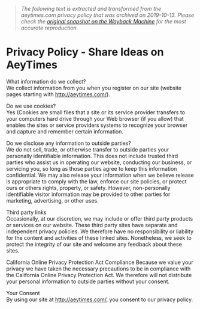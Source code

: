 > *The following text is extracted and transformed from the aeytimes.com privacy policy that was archived on 2019-10-13. Please check the [original snapshot on the Wayback Machine](https://web.archive.org/web/20191013210922id_/https%3A//aeytimes.com/privacy) for the most accurate reproduction.*

# Privacy Policy - Share Ideas on AeyTimes

What information do we collect?   
We collect information from you when you register on our site (website pages starting with http://aeytimes.com/). 

Do we use cookies?   
Yes (Cookies are small files that a site or its service provider transfers to your computers hard drive through your Web browser (if you allow) that enables the sites or service providers systems to recognize your browser and capture and remember certain information. 

Do we disclose any information to outside parties?   
We do not sell, trade, or otherwise transfer to outside parties your personally identifiable information. This does not include trusted third parties who assist us in operating our website, conducting our business, or servicing you, so long as those parties agree to keep this information confidential. We may also release your information when we believe release is appropriate to comply with the law, enforce our site policies, or protect ours or others rights, property, or safety. However, non-personally identifiable visitor information may be provided to other parties for marketing, advertising, or other uses. 

Third party links   
Occasionally, at our discretion, we may include or offer third party products or services on our website. These third party sites have separate and independent privacy policies. We therefore have no responsibility or liability for the content and activities of these linked sites. Nonetheless, we seek to protect the integrity of our site and welcome any feedback about these sites. 

California Online Privacy Protection Act Compliance Because we value your privacy we have taken the necessary precautions to be in compliance with the California Online Privacy Protection Act. We therefore will not distribute your personal information to outside parties without your consent. 

Your Consent   
By using our site at http://aeytimes.com/, you consent to our privacy policy. 
